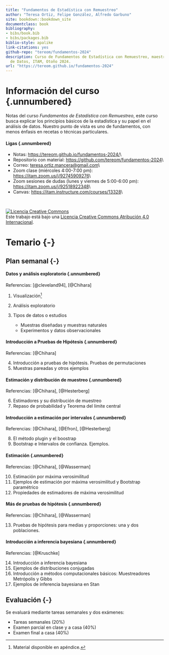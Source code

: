 ```yaml
---
title: "Fundamentos de Estadística con Remuestreo"
author: "Teresa Ortiz, Felipe González, Alfredo Garbuno"
site: bookdown::bookdown_site
documentclass: book
bibliography:
- bibs/book.bib
- bibs/packages.bib
biblio-style: apalike
link-citations: yes
github-repo: "tereom/fundamentos-2024"
description: Curso de Fundamentos de Estadística con Remuestreo, maestría en Ciencia
  de Datos, ITAM, Otoño 2024.
url: "https://tereom.github.io/fundamentos-2024"
---
```


# Información del curso {.unnumbered}

Notas del curso *Fundamentos de Estadística con Remuestreo*, este curso busca explicar los principios básicos de la estadística y su papel en el análisis de datos. Nuestro punto de vista es uno de fundamentos, con menos énfasis en recetas o técnicas particulares.

#### Ligas {.unnumbered}

- Notas: <https://tereom.github.io/fundamentos-2024/>\
- Repositorio con material: <https://github.com/tereom/fundamentos-2024>\
- Correo: [teresa.ortiz.mancera\@gmail.com](mailto:teresa.ortiz.mancera@gmail.com)\
- Zoom clase (miércoles 4:00-7:00 pm): <https://itam.zoom.us/j/92745909276>\
- Zoom sesiones de dudas (lunes y viernes de 5:00-6:00 pm): <https://itam.zoom.us/j/92518922348>\
- Canvas: <https://itam.instructure.com/courses/13328>\

</br>

<a rel="license" href="http://creativecommons.org/licenses/by/4.0/"><img src="https://i.creativecommons.org/l/by/4.0/88x31.png" alt="Licencia Creative Commons" style="border-width:0"/></a><br />Este trabajo está bajo una <a rel="license" href="http://creativecommons.org/licenses/by/4.0/">Licencia Creative Commons Atribución 4.0 Internacional</a>.

# Temario {-}

## Plan semanal {-}

#### Datos y análisis exploratorio {.unnumbered}

Referencias: [@cleveland94], [@Chihara]

1.  Visualización[^index-1]

2. Análisis exploratorio

3.  Tipos de datos o estudios
    -   Muestras diseñadas y muestras naturales
    -   Experimentos y datos observacionales

[^index-1]: Material disponible en apéndice.

#### Introducción a Pruebas de Hipótesis {.unnumbered}

Referencias: [@Chihara]

4.  Introducción a pruebas de hipótesis. Pruebas de permutaciones
5.  Muestras pareadas y otros ejemplos

#### Estimación y distribución de muestreo {.unnumbered}

Referencias: [@Chihara], [@Hesterberg]

6.  Estimadores y su distribución de muestreo
7.  Repaso de probabilidad y Teorema del límite central

#### Introducción a estimación por intervalos {.unnumbered}

Referencias: [@Chihara], [@Efron], [@Hesterberg]

8.  El método plugin y el boostrap
9.  Bootstrap e Intervalos de confianza. Ejemplos.

#### Estimación {.unnumbered}

Referencias: [@Chihara], [@Wasserman]

10.  Estimación por máxima verosimilitud
11. Ejemplos de estimación por máxima verosimilitud y Bootstrap paramétrico
12. Propiedades de estimadores de máxima verosimilitud

#### Más de pruebas de hipótesis {.unnumbered}

Referencias: [@Chihara], [@Wasserman]

13. Pruebas de hipótesis para medias y proporciones: una y dos poblaciones. 


#### Introducción a inferencia bayesiana {.unnumbered}

Referencias: [@Kruschke]

14. Introducción a inferencia bayesiana
15. Ejemplos de distribuciones conjugadas
16. Introducción a métodos computacionales básicos: Muestreadores Metrópolis y Gibbs
17. Ejemplos de inferencia bayesiana en Stan


## Evaluación {-}

Se evaluará mediante tareas semanales y dos exámenes:

* Tareas semanales (20%)  
* Examen parcial en clase y a casa (40%)  
* Examen final a casa (40%)

